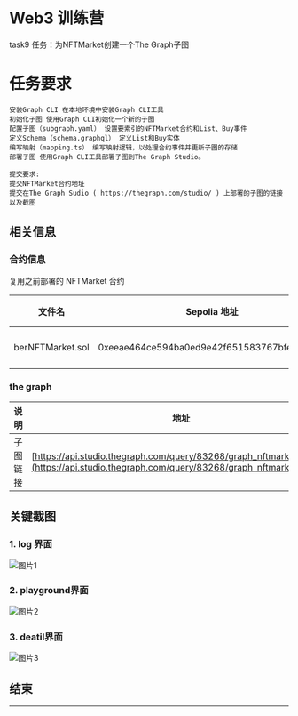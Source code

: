 # Web3 训练营 

task9 任务：为NFTMarket创建一个The Graph子图

# 任务要求

```
安装Graph CLI 在本地环境中安装Graph CLI工具
初始化子图 使用Graph CLI初始化一个新的子图
配置子图（subgraph.yaml） 设置要索引的NFTMarket合约和List、Buy事件
定义Schema（schema.graphql） 定义List和Buy实体
编写映射（mapping.ts） 编写映射逻辑，以处理合约事件并更新子图的存储
部署子图 使用Graph CLI工具部署子图到The Graph Studio。

提交要求:
提交NFTMarket合约地址
提交在The Graph Sudio ( https://thegraph.com/studio/ ) 上部署的子图的链接以及截图
```

## 相关信息


### 合约信息

复用之前部署的 NFTMarket 合约


| 文件名      | Sepolia 地址 | 说明                 |
|-------------|--------------|----------------------|
| berNFTMarket.sol | 0xeeae464ce594ba0ed9e42f651583767bfed07894 | NFT 市场  |


### the graph

| 说明     | 地址 | 
|-------------|--------------|
| 子图链接 | [https://api.studio.thegraph.com/query/83268/graph_nftmarket/v0.0.1](https://api.studio.thegraph.com/query/83268/graph_nftmarket/v0.0.1⁠) |


## 关键截图



### 1. log 界面


![图片1](https://github.com/coolberwin/Web3-Frontend-Bootcamp/blob/task9/members/coolberwin/task9/img/graph_nftmarket_log%E6%97%A5%E5%BF%97.png?raw=true)

### 2. playground界面

![图片2](https://github.com/coolberwin/Web3-Frontend-Bootcamp/blob/task9/members/coolberwin/task9/img/graph_nftmarket_playground%E7%95%8C%E9%9D%A2.png?raw=true)

### 3. deatil界面

![图片3](https://github.com/coolberwin/Web3-Frontend-Bootcamp/blob/task9/members/coolberwin/task9/img/graph_nftmarket_detail%E7%95%8C%E9%9D%A2.png?raw=true)


## 结束

---